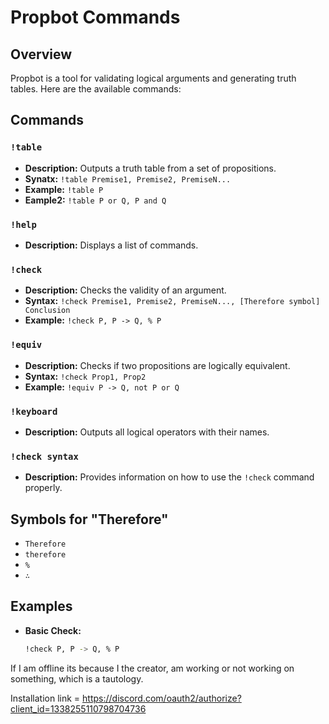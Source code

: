 # Propbot Commands

## Overview
Propbot is a tool for validating logical arguments and generating truth tables. Here are the available commands:

## Commands
### `!table` 
- **Description:** Outputs a truth table from a set of propositions. 
- **Synatx:** `!table Premise1, Premise2, PremiseN...`
- **Example:** `!table P`
- **Eample2:** `!table P or Q, P and Q`
### `!help`
- **Description:** Displays a list of commands.

### `!check`
- **Description:** Checks the validity of an argument.
- **Syntax:** `!check Premise1, Premise2, PremiseN..., [Therefore symbol] Conclusion`
- **Example:** `!check P, P -> Q, % P`
### `!equiv` 
- **Description:** Checks if two propositions are logically equivalent.
- **Syntax:** `!check Prop1, Prop2`
- **Example:** `!equiv P -> Q, not P or Q`
### `!keyboard`
- **Description:** Outputs all logical operators with their names.

### `!check syntax`
- **Description:** Provides information on how to use the `!check` command properly.

## Symbols for "Therefore"
- `Therefore`
- `therefore`
- `%`
- `∴`

## Examples
- **Basic Check:**
  ```bash
  !check P, P -> Q, % P

If I am offline its because I  the creator, am working or not working on something, which is a tautology. 

Installation link = https://discord.com/oauth2/authorize?client_id=1338255110798704736
